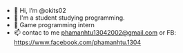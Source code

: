 - 👋 Hi, I’m @okits02
- 👀 I'm a student studying  programming.
- 🌱 Game programming intern 
- 📫 contac to me phamanhtu13042002@gmail.com or FB: https://www.facebook.com/phamanhtu.1304
